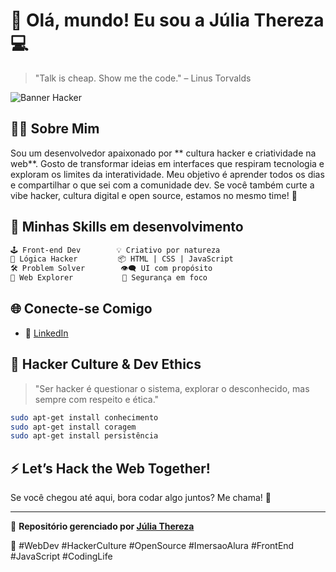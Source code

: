 # 🧠 Olá, mundo! Eu sou a Júlia Thereza 💻

> "Talk is cheap. Show me the code." – Linus Torvalds

![Banner Hacker](https://via.placeholder.com/1500x500/000000/00FF00/?text=Hacker+Code+Theme)


## 👨‍💻 Sobre Mim
Sou um desenvolvedor apaixonado por ** cultura hacker e criatividade na web**. Gosto de transformar ideias em interfaces que respiram tecnologia e exploram os limites da interatividade. Meu objetivo é aprender todos os dias e compartilhar o que sei com a comunidade dev. Se você também curte a vibe hacker, cultura digital e open source, estamos no mesmo time! 💚

## 🧪 Minhas Skills em desenvolvimento
```txt
🕹️ Front-end Dev        💡 Criativo por natureza
💾 Lógica Hacker         📦 HTML | CSS | JavaScript
🛠️ Problem Solver        👁️‍🗨️ UI com propósito
📡 Web Explorer           🔐 Segurança em foco
```

## 🌐 Conecte-se Comigo
- 💼 [LinkedIn](https://linkedin.com/in/juliadevops)

## 🔐 Hacker Culture & Dev Ethics
> "Ser hacker é questionar o sistema, explorar o desconhecido, mas sempre com respeito e ética."

```bash
sudo apt-get install conhecimento
sudo apt-get install coragem
sudo apt-get install persistência
```

## ⚡ Let’s Hack the Web Together!
Se você chegou até aqui, bora codar algo juntos? Me chama! 💬

---

📎 **Repositório gerenciado por [Júlia Thereza](https://github.com/ajuliathereza)**

🧬 #WebDev #HackerCulture #OpenSource #ImersaoAlura #FrontEnd #JavaScript #CodingLife




